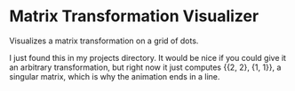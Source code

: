 # Matrix Transformation Visualizer

Visualizes a matrix transformation on a grid of dots.

I just found this in my projects directory. It would be nice if you could give it an arbitrary transformation, but right now it just computes {{2, 2}, {1, 1}}, a singular matrix, which is why the animation ends in a line.